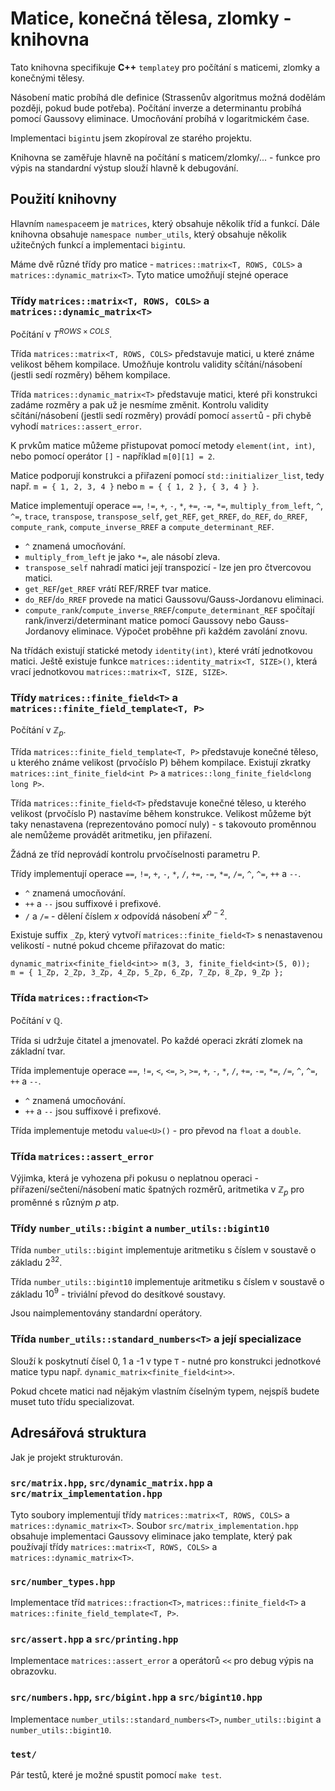 # Matice, konečná tělesa, zlomky - knihovna

Tato knihovna specifikuje **C++** `template`y pro počítání s maticemi, zlomky a konečnými tělesy.

Násobení matic probíhá dle definice (Strassenův algoritmus možná dodělám později, pokud bude potřeba).
Počítání inverze a determinantu probíhá pomocí Gaussovy eliminace.
Umocňování probíhá v logaritmickém čase.

Implementaci `bigint`u jsem zkopíroval ze starého projektu.

Knihovna se zaměřuje hlavně na počítání s maticem/zlomky/... - funkce pro výpis na standardní výstup slouží hlavně k debugování.

## Použití knihovny

Hlavním `namespace`em je `matrices`, který obsahuje několik tříd a funkcí.
Dále knihovna obsahuje `namespace number_utils`, který obsahuje několik užitečných funkcí a implementaci `bigint`u.

Máme dvě různé třídy pro matice - `matrices::matrix<T, ROWS, COLS>` a `matrices::dynamic_matrix<T>`.
Tyto matice umožňují stejné operace

### Třídy `matrices::matrix<T, ROWS, COLS>` a `matrices::dynamic_matrix<T>`

Počítání v $T^{ROWS\times COLS}$.

Třída `matrices::matrix<T, ROWS, COLS>` představuje matici, u které známe velikost během kompilace.
Umožňuje kontrolu validity sčítání/násobení (jestli sedí rozměry) během kompilace.

Třída `matrices::dynamic_matrix<T>` představuje matici, které při konstrukci zadáme rozměry a pak už je nesmíme změnit.
Kontrolu validity sčítání/násobení (jestli sedí rozměry) provádí pomocí `assert`ů - při chybě vyhodí `matrices::assert_error`.

K prvkům matice můžeme přistupovat pomocí metody `element(int, int)`, nebo pomocí operátor `[]` - například `m[0][1] = 2`.

Matice podporují konstrukci a přiřazení pomocí `std::initializer_list`, tedy např. `m = { 1, 2, 3, 4 }` nebo `m = { { 1, 2 }, { 3, 4 } }`.

Matice implementují operace `==`, `!=`, `+`, `-`, `*`, `+=`, `-=`, `*=`, `multiply_from_left`, `^`, `^=`, `trace`, `transpose`,
`transpose_self`, `get_REF`, `get_RREF`, `do_REF`, `do_RREF`, `compute_rank`, `compute_inverse_RREF` a `compute_determinant_REF`.
- `^` znamená umocňování.
- `multiply_from_left` je jako `*=`, ale násobí zleva.
- `transpose_self` nahradí matici její transpozicí - lze jen pro čtvercovou matici.
- `get_REF`/`get_RREF` vrátí REF/RREF tvar matice.
- `do_REF`/`do_RREF` provede na matici Gaussovu/Gauss-Jordanovu eliminaci.
- `compute_rank`/`compute_inverse_RREF`/`compute_determinant_REF`
    spočítají rank/inverzi/determinant matice pomocí Gaussovy nebo Gauss-Jordanovy eliminace. Výpočet proběhne při každém zavolání znovu.

Na třídách existují statické metody `identity(int)`, které vrátí jednotkovou matici.
Ještě existuje funkce `matrices::identity_matrix<T, SIZE>()`, která vrací jednotkovou `matrices::matrix<T, SIZE, SIZE>`.

### Třídy `matrices::finite_field<T>` a `matrices::finite_field_template<T, P>`

Počítání v $\mathbb Z_p$.

Třída `matrices::finite_field_template<T, P>` představuje konečné těleso, u kterého známe velikost (prvočíslo P) během kompilace.
Existují zkratky `matrices::int_finite_field<int P>` a `matrices::long_finite_field<long long P>`.

Třída `matrices::finite_field<T>` představuje konečné těleso, u kterého velikost (prvočíslo P) nastavíme během konstrukce.
Velikost můžeme být taky nenastavena (reprezentováno pomocí nuly) - s takovouto proměnnou ale nemůžeme provádět aritmetiku, jen přiřazení.

Žádná ze tříd neprovádí kontrolu prvočíselnosti parametru P.

Třídy implementují operace `==`, `!=`, `+`, `-`, `*`, `/`, `+=`, `-=`, `*=`, `/=`, `^`, `^=`, `++` a `--`.
- `^` znamená umocňování.
- `++` a `--` jsou suffixové i prefixové.
- `/` a `/=` - dělení číslem $x$ odpovídá násobení $x^{p - 2}$.

Existuje suffix `_Zp`, který vytvoří `matrices::finite_field<T>` s nenastavenou velikostí - nutné pokud chceme přiřazovat do matic:
```
dynamic_matrix<finite_field<int>> m(3, 3, finite_field<int>(5, 0));
m = { 1_Zp, 2_Zp, 3_Zp, 4_Zp, 5_Zp, 6_Zp, 7_Zp, 8_Zp, 9_Zp };
```

### Třída `matrices::fraction<T>`

Počítání v $\mathbb Q$.

Třída si udržuje čitatel a jmenovatel. Po každé operaci zkrátí zlomek na základní tvar.

Třída implementuje operace `==`, `!=`, `<`, `<=`, `>`, `>=`, `+`, `-`, `*`, `/`, `+=`, `-=`, `*=`, `/=`, `^`, `^=`, `++` a `--`.
- `^` znamená umocňování.
- `++` a `--` jsou suffixové i prefixové.

Třída implementuje metodu `value<U>()` - pro převod na `float` a `double`.

### Třída `matrices::assert_error`

Výjimka, která je vyhozena při pokusu o neplatnou operaci - přířazení/sečtení/násobení matic špatných rozměrů,
aritmetika v $\mathbb Z_p$ pro proměnné s různým $p$ atp.

### Třídy `number_utils::bigint` a `number_utils::bigint10`

Třída `number_utils::bigint` implementuje aritmetiku s číslem v soustavě o základu $2^32$.

Třída `number_utils::bigint10` implementuje aritmetiku s číslem v soustavě o základu $10^9$ - triviální převod do desítkové soustavy.

Jsou naimplementovány standardní operátory.

### Třída `number_utils::standard_numbers<T>` a její specializace

Slouží k poskytnutí čísel 0, 1 a -1 v type `T` - nutné pro konstrukci jednotkové matice typu např. `dynamic_matrix<finite_field<int>>`.

Pokud chcete matici nad nějakým vlastním číselným typem, nejspíš budete muset tuto třídu specializovat.

## Adresářová struktura

Jak je projekt strukturován.

### `src/matrix.hpp`, `src/dynamic_matrix.hpp` a `src/matrix_implementation.hpp`

Tyto soubory implementují třídy `matrices::matrix<T, ROWS, COLS>` a `matrices::dynamic_matrix<T>`.
Soubor `src/matrix_implementation.hpp` obsahuje implementaci Gaussovy eliminace jako template,
který pak používají třídy `matrices::matrix<T, ROWS, COLS>` a `matrices::dynamic_matrix<T>`.

### `src/number_types.hpp`

Implementace tříd `matrices::fraction<T>`, `matrices::finite_field<T>` a `matrices::finite_field_template<T, P>`.

### `src/assert.hpp` a `src/printing.hpp`

Implementace `matrices::assert_error` a operátorů `<<` pro debug výpis na obrazovku.

### `src/numbers.hpp`, `src/bigint.hpp` a `src/bigint10.hpp`

Implementace `number_utils::standard_numbers<T>`, `number_utils::bigint` a `number_utils::bigint10`.

### `test/`

Pár testů, které je možné spustit pomocí `make test`.
